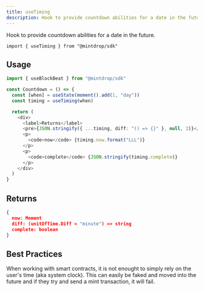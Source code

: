 ```yaml
---
title: useTiming
description: Hook to provide countdown abilities for a date in the future.
---
```


Hook to provide countdown abilities for a date in the future.

```
import { useTiming } from "@mintdrop/sdk"
```

## Usage

```ts
import { useBlockBeat } from "@mintdrop/sdk"

const Countdown = () => {
  const [when] = useState(moment().add(1, "day"))
  const timing = useTiming(when)

  return (
    <div>
      <label>Returns</label>
      <pre>{JSON.stringify({ ...timing, diff: "() => {}" }, null, 2)}</pre>
      <p>
        <code>now</code> {timing.now.format("LLL")}
      </p>
      <p>
        <code>complete</code> {JSON.stringify(timing.complete)}
      </p>
    </div>
  )
}
```

## Returns

```json
{
  now: Moment
  diff: (unitOfTime.Diff = "minute") => string
  complete: boolean
}
```

## Best Practices

When working with smart contracts, it is not enought to simply rely on the user's time (aka system clock). This can easily be faked and moved into the future and if they try and send a mint transaction, it will fail.
